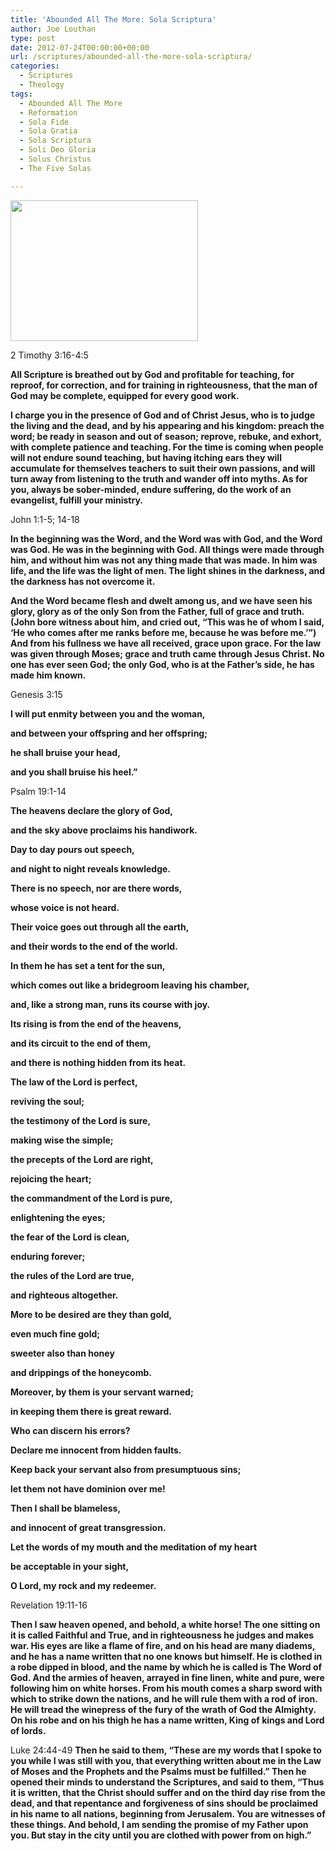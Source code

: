 ```yaml
---
title: 'Abounded All The More: Sola Scriptura'
author: Joe Louthan
type: post
date: 2012-07-24T00:00:00+00:00
url: /scriptures/abounded-all-the-more-sola-scriptura/
categories:
  - Scriptures
  - Theology
tags:
  - Abounded All The More
  - Reformation
  - Sola Fide
  - Sola Gratia
  - Sola Scriptura
  - Soli Deo Gloria
  - Solus Christus
  - The Five Solas

---
```

[<img class="alignright size-medium wp-image-829" title="bible" src="https://i0.wp.com/theologic.us/wp-content/uploads/2012/10/bible.jpg?resize=300%2C225" alt="" width="300" height="225" srcset="https://i0.wp.com/theologic.us/wp-content/uploads/2012/10/bible.jpg?resize=300%2C225 300w, https://i0.wp.com/theologic.us/wp-content/uploads/2012/10/bible.jpg?w=400 400w" sizes="(max-width: 300px) 100vw, 300px" data-recalc-dims="1" />][1]

2 Timothy 3:16-4:5
  
**All Scripture is breathed out by God and profitable for teaching, for reproof, for correction, and for training in righteousness, that the man of God may be complete, equipped for every good work.**

**I charge you in the presence of God and of Christ Jesus, who is to judge the living and the dead, and by his appearing and his kingdom: preach the word; be ready in season and out of season; reprove, rebuke, and exhort, with complete patience and teaching. For the time is coming when people will not endure sound teaching, but having itching ears they will accumulate for themselves teachers to suit their own passions, and will turn away from listening to the truth and wander off into myths. As for you, always be sober-minded, endure suffering, do the work of an evangelist, fulfill your ministry.**

John 1:1-5; 14-18
  
**In the beginning was the Word, and the Word was with God, and the Word was God. He was in the beginning with God. All things were made through him, and without him was not any thing made that was made. In him was life, and the life was the light of men. The light shines in the darkness, and the darkness has not overcome it.**

**And the Word became flesh and dwelt among us, and we have seen his glory, glory as of the only Son from the Father, full of grace and truth. (John bore witness about him, and cried out, “This was he of whom I said, ‘He who comes after me ranks before me, because he was before me.’”) And from his fullness we have all received, grace upon grace. For the law was given through Moses; grace and truth came through Jesus Christ. No one has ever seen God; the only God, who is at the Father’s side, he has made him known.**

Genesis 3:15
  
**I will put enmity between you and the woman,**
  
 **and between your offspring and her offspring;**
  
 **he shall bruise your head,**
  
 **and you shall bruise his heel.”**

Psalm 19:1-14
  
**The heavens declare the glory of God,**
  
 **and the sky above proclaims his handiwork.**
  
 **Day to day pours out speech,**
  
 **and night to night reveals knowledge.**
  
 **There is no speech, nor are there words,**
  
 **whose voice is not heard.**
  
 **Their voice goes out through all the earth,**
  
 **and their words to the end of the world.**
  
 **In them he has set a tent for the sun,**
  
 **which comes out like a bridegroom leaving his chamber,**
  
 **and, like a strong man, runs its course with joy.**
  
 **Its rising is from the end of the heavens,**
  
 **and its circuit to the end of them,**
  
 **and there is nothing hidden from its heat.**

**The law of the Lord is perfect,**
  
 **reviving the soul;**
  
 **the testimony of the Lord is sure,**
  
 **making wise the simple;**
  
 **the precepts of the Lord are right,**
  
 **rejoicing the heart;**
  
 **the commandment of the Lord is pure,**
  
 **enlightening the eyes;**
  
 **the fear of the Lord is clean,**
  
 **enduring forever;**
  
 **the rules of the Lord are true,**
  
 **and righteous altogether.**
  
 **More to be desired are they than gold,**
  
 **even much fine gold;**
  
 **sweeter also than honey**
  
 **and drippings of the honeycomb.**
  
 **Moreover, by them is your servant warned;**
  
 **in keeping them there is great reward.**

**Who can discern his errors?**
  
 **Declare me innocent from hidden faults.**
  
 **Keep back your servant also from presumptuous sins;**
  
 **let them not have dominion over me!**
  
 **Then I shall be blameless,**
  
 **and innocent of great transgression.**

**Let the words of my mouth and the meditation of my heart**
  
 **be acceptable in your sight,**
  
 **O Lord, my rock and my redeemer.**

Revelation 19:11-16
  
**Then I saw heaven opened, and behold, a white horse! The one sitting on it is called Faithful and True, and in righteousness he judges and makes war. His eyes are like a flame of fire, and on his head are many diadems, and he has a name written that no one knows but himself. He is clothed in a robe dipped in blood, and the name by which he is called is The Word of God. And the armies of heaven, arrayed in fine linen, white and pure, were following him on white horses. From his mouth comes a sharp sword with which to strike down the nations, and he will rule them with a rod of iron. He will tread the winepress of the fury of the wrath of God the Almighty. On his robe and on his thigh he has a name written, King of kings and Lord of lords.**

Luke 24:44-49 **Then he said to them, “These are my words that I spoke to you while I was still with you, that everything written about me in the Law of Moses and the Prophets and the Psalms must be fulfilled.” Then he opened their minds to understand the Scriptures, and said to them, “Thus it is written, that the Christ should suffer and on the third day rise from the dead, and that repentance and forgiveness of sins should be proclaimed in his name to all nations, beginning from Jerusalem. You are witnesses of these things. And behold, I am sending the promise of my Father upon you. But stay in the city until you are clothed with power from on high.”**

 [1]: https://i0.wp.com/theologic.us/wp-content/uploads/2012/10/bible.jpg